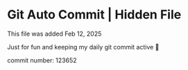 # Git Auto Commit | Hidden File

This file was added Feb 12, 2025

Just for fun and keeping my daily git commit active 🤪

commit number: 123652
